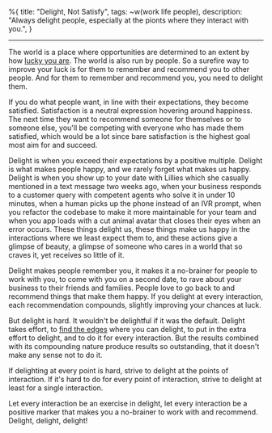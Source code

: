 %{
title: "Delight, Not Satisfy",
tags: ~w(work life people),
description: "Always delight people, especially at the pionts where they interact with you.",
}

---

The world is a place where opportunities are determined to an extent by how [lucky you are](/on-luck). The world is also run by people. So a surefire way to improve your luck is for them to remember and recommend you to other people. And for them to remember and recommend you, you need to delight them.

If you do what people want, in line with their expectations, they become satisfied. Satisfaction is a neutral expression hovering around happiness. The next time they want to recommend someone for themselves or to someone else, you'll be competing with everyone who has made them satisfied, which would be a lot since bare satisfaction is the highest goal most aim for and succeed.

Delight is when you exceed their expectations by a positive multiple. Delight is what makes people happy, and we rarely forget what makes us happy. Delight is when you show up to your date with Lillies which she casually mentioned in a text message two weeks ago, when your business responds to a customer query with competent agents who solve it in under 10 minutes, when a human picks up the phone instead of an IVR prompt, when you refactor the codebase to make it more maintainable for your team and when you app loads with a cut animal avatar that closes their eyes when an error occurs. These things delight us, these things make us happy in the interactions where we least expect them to, and these actions give a glimpse of beauty, a glimpse of someone who cares in a world that so craves it, yet receives so little of it.

Delight makes people remember you, it makes it a no-brainer for people to work with you, to come with you on a second date, to rave about your business to their friends and families. People love to go back to and recommend things that make them happy. If you delight at every interaction, each recommendation compounds, slightly improving your chances at luck.

But delight is hard. It wouldn't be delightful if it was the default. Delight takes effort, to [find the edges](/edges) where you can delight, to put in the extra effort to delight, and to do it for every interaction. But the results combined with its compounding nature produce results so outstanding, that it doesn't make any sense not to do it.

If delighting at every point is hard, strive to delight at the points of interaction. If it's hard to do for every point of interaction, strive to delight at least for a single interaction.

Let every interaction be an exercise in delight, let every interaction be a positive marker that makes you a no-brainer to work with and recommend. Delight, delight, delight!
